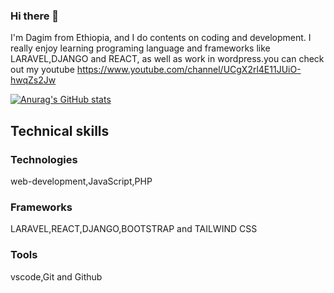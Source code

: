 ### Hi there 👋

I'm Dagim from Ethiopia, and I do contents on coding and development. I really enjoy learning programing language and frameworks like LARAVEL,DJANGO and REACT, as well as work in wordpress.you can check out my youtube https://www.youtube.com/channel/UCgX2rl4E11JUiO-hwqZs2Jw


[![Anurag's GitHub stats](https://github-readme-stats.vercel.app/api?username=Dagim-Zeynu)](https://github.com/anuraghazra/github-readme-stats)

## Technical skills
### Technologies
web-development,JavaScript,PHP
### Frameworks
LARAVEL,REACT,DJANGO,BOOTSTRAP and TAILWIND CSS
### Tools
vscode,Git and Github


